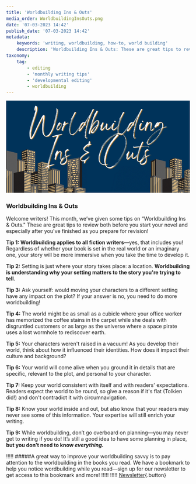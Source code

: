 ```yaml
---
title: 'Worldbuilding Ins & Outs'
media_order: WorldbuildingInsOuts.png
date: '07-03-2023 14:42'
publish_date: '07-03-2023 14:42'
metadata:
    keywords: 'writing, worldbuilding, how-to, world building'
    description: 'Worldbuilding Ins & Outs: These are great tips to review both before you start your novel and especially after you''ve finished as you prepare for revision!'
taxonomy:
    tag:
        - editing
        - 'monthly writing tips'
        - 'developmental editing'
        - worldbuilding
---
```


![Worldbuilding Ins & Outs](WorldbuildingInsOuts.png "Worldbuilding Ins & Outs")

### Worldbuilding Ins & Outs

Welcome writers! This month, we’ve given some tips on “Worldbuilding Ins & Outs." These are great tips to review both before you start your novel and especially after you've finished as you prepare for revision!

**Tip 1: Worldbuilding applies to all fiction writers**—yes, that includes you! Regardless of whether your book is set in the real world or an imaginary one, your story will be more immersive when you take the time to develop it. 

**Tip 2:** Setting is just where your story takes place: a location. **Worldbuilding is understanding why your setting matters to the story you're trying to tell.** 

**Tip 3:** Ask yourself: would moving your characters to a different setting have any impact on the plot? If your answer is no, you need to do more worldbuilding!

**Tip 4:** The world might be as small as a cubicle where your office worker has memorized the coffee stains in the carpet while she deals with disgruntled customers or as large as the universe where a space pirate uses a lost wormhole to rediscover earth. 

**Tip 5:** Your characters weren't raised in a vacuum! As you develop their world, think about how it influenced their identities. How does it impact their culture and background?

**Tip 6:** Your world will come alive when you ground it in details that are specific, relevant to the plot, and personal to your character.  

**Tip 7:** Keep your world consistent with itself and with readers' expectations. Readers expect the world to be round, so give a reason if it's flat (Tolkien did!) and don't contradict it with circumnavigation. 

**Tip 8:** Know your world inside and out, but also know that your readers may never see some of this information. Your expertise will still enrich your writing.

**Tip 9:** While worldbuilding, don’t go overboard on planning—you may never get to writing if you do! It’s still a good idea to have some planning in place, **but you don’t need to know *everything.***

!!!!! #####A great way to improve your worldbuilding savvy is to pay attention to the worldbuilding in the books you read. We have a bookmark to help you notice wordbuilding while you read—sign up for our newsletter to get access to this bookmark and more!
!!!!! 
!!!!! [Newsletter](http://eepurl.com/dk655n?target=_blank){.button}
